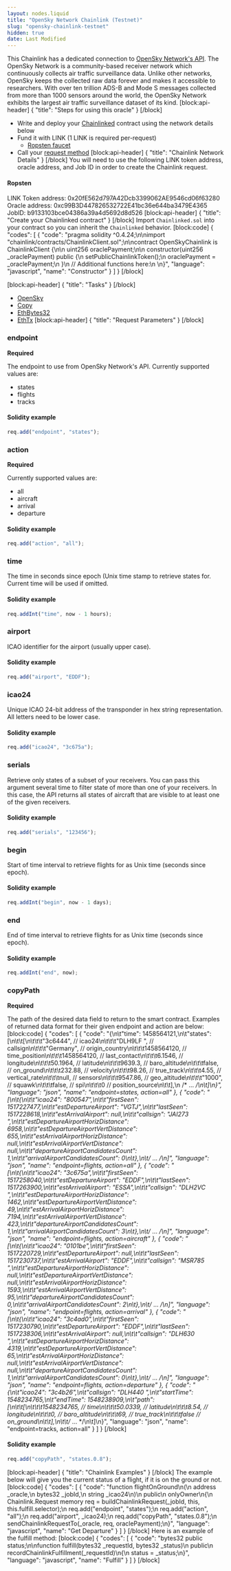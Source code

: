 ```yaml
---
layout: nodes.liquid
title: "OpenSky Network Chainlink (Testnet)"
slug: "opensky-chainlink-testnet"
hidden: true
date: Last Modified
---
```

This Chainlink has a dedicated connection to <a href="https://opensky-network.org/" target="_blank">OpenSky Network's API</a>. The OpenSky Network is a community-based receiver network which continuously collects air traffic surveillance data. Unlike other networks, OpenSky keeps the collected raw data forever and makes it accessible to researchers. With over ten trillion ADS-B and Mode S messages collected from more than 1000 sensors around the world, the OpenSky Network exhibits the largest air traffic surveillance dataset of its kind.
[block:api-header]
{
  "title": "Steps for using this oracle"
}
[/block]
- Write and deploy your [Chainlinked](doc:getting-started)  contract using the network details below
- Fund it with LINK (1 LINK is required per-request)
  - <a href="https://ropsten.chain.link/" target="_blank">Ropsten faucet</a>
- Call your [request method](#section-chainlink-examples) 
[block:api-header]
{
  "title": "Chainlink Network Details"
}
[/block]
You will need to use the following LINK token address, oracle address, and Job ID in order to create the Chainlink request.

#### Ropsten
LINK Token address: 0x20fE562d797A42Dcb3399062AE9546cd06f63280
Oracle address: 0xc99B3D447826532722E41bc36e644ba3479E4365
JobID: b9133103bce04386a39a4d5692d8d526
[block:api-header]
{
  "title": "Create your Chainlinked contract"
}
[/block]
Import `Chainlinked.sol` into your contract so you can inherit the `Chainlinked` behavior.
[block:code]
{
  "codes": [
    {
      "code": "pragma solidity ^0.4.24;\n\nimport \"chainlink/contracts/ChainlinkClient.sol\";\n\ncontract OpenSkyChainlink is ChainlinkClient {\n\n  uint256 oraclePayment;\n\n  constructor(uint256 _oraclePayment) public {\n    setPublicChainlinkToken();\n    oraclePayment = _oraclePayment;\n  }\n  // Additional functions here:\n  \n}",
      "language": "javascript",
      "name": "Constructor"
    }
  ]
}
[/block]

[block:api-header]
{
  "title": "Tasks"
}
[/block]
- [OpenSky](doc:external-adapters)
- [Copy](doc:adapters#section-copy)
- [EthBytes32](doc:adapters#section-ethbytes32)
- [EthTx](doc:adapters#section-ethtx)
[block:api-header]
{
  "title": "Request Parameters"
}
[/block]
### endpoint

**Required**

The endpoint to use from OpenSky Network's API. Currently supported values are:

- states
- flights
- tracks

#### Solidity example

```javascript
req.add("endpoint", "states");
```

### action

**Required**

Currently supported values are:

- all
- aircraft
- arrival
- departure

#### Solidity example

```javascript
req.add("action", "all");
```

### time

The time in seconds since epoch (Unix time stamp to retrieve states for. Current time will be used if omitted.

#### Solidity example

```javascript
req.addInt("time", now - 1 hours);
```

### airport

ICAO identifier for the airport (usually upper case).

#### Solidity example

```javascript
req.add("airport", "EDDF");
```

### icao24

Unique ICAO 24-bit address of the transponder in hex string representation. All letters need to be lower case.

#### Solidity example

```javascript
req.add("icao24", "3c675a");
```

### serials

Retrieve only states of a subset of your receivers. You can pass this argument several time to filter state of more than one of your receivers. In this case, the API returns all states of aircraft that are visible to at least one of the given receivers.

#### Solidity example

```javascript
req.add("serials", "123456");
```

### begin

Start of time interval to retrieve flights for as Unix time (seconds since epoch).

#### Solidity example

```javascript
req.addInt("begin", now - 1 days);
```

### end

End of time interval to retrieve flights for as Unix time (seconds since epoch).

#### Solidity example

```javascript
req.addInt("end", now);
```

### copyPath

**Required**

The path of the desired data field to return to the smart contract. Examples of returned data format for their given endpoint and action are below:
[block:code]
{
  "codes": [
    {
      "code": "{\n\t\"time\": 1458564121,\n\t\"states\": [\n\t\t[\n\t\t\t\"3c6444\", // icao24\n\t\t\t\"DLH9LF  \", // callsign\n\t\t\t\"Germany\", // origin_country\n\t\t\t1458564120, // time_position\n\t\t\t1458564120, // last_contact\n\t\t\t6.1546, // longitude\n\t\t\t50.1964, // latitude\n\t\t\t9639.3, // baro_altitude\n\t\t\tfalse, // on_ground\n\t\t\t232.88, // velocity\n\t\t\t98.26, // true_track\n\t\t\t4.55, // vertical_rate\n\t\t\tnull, // sensors\n\t\t\t9547.86, // geo_altitude\n\t\t\t\"1000\", // squawk\n\t\t\tfalse, // spi\n\t\t\t0 // position_source\n\t\t],\n    /* ... */\n\t]\n}",
      "language": "json",
      "name": "endpoint=states, action=all"
    },
    {
      "code": "[\n\t{\n\t\t\"icao24\": \"800547\",\n\t\t\"firstSeen\": 1517227477,\n\t\t\"estDepartureAirport\": \"VGTJ\",\n\t\t\"lastSeen\": 1517228618,\n\t\t\"estArrivalAirport\": null,\n\t\t\"callsign\": \"JAI273  \",\n\t\t\"estDepartureAirportHorizDistance\": 6958,\n\t\t\"estDepartureAirportVertDistance\": 655,\n\t\t\"estArrivalAirportHorizDistance\": null,\n\t\t\"estArrivalAirportVertDistance\": null,\n\t\t\"departureAirportCandidatesCount\": 1,\n\t\t\"arrivalAirportCandidatesCount\": 0\n\t},\n\t/* ... */\n]",
      "language": "json",
      "name": "endpoint=flights, action=all"
    },
    {
      "code": "[\n\t{\n\t\t\"icao24\": \"3c675a\",\n\t\t\"firstSeen\": 1517258040,\n\t\t\"estDepartureAirport\": \"EDDF\",\n\t\t\"lastSeen\": 1517263900,\n\t\t\"estArrivalAirport\": \"ESSA\",\n\t\t\"callsign\": \"DLH2VC  \",\n\t\t\"estDepartureAirportHorizDistance\": 1462,\n\t\t\"estDepartureAirportVertDistance\": 49,\n\t\t\"estArrivalAirportHorizDistance\": 7194,\n\t\t\"estArrivalAirportVertDistance\": 423,\n\t\t\"departureAirportCandidatesCount\": 1,\n\t\t\"arrivalAirportCandidatesCount\": 3\n\t},\n\t/* ... */\n]",
      "language": "json",
      "name": "endpoint=flights, action=aircraft"
    },
    {
      "code": "[\n\t{\n\t\t\"icao24\": \"0101be\",\n\t\t\"firstSeen\": 1517220729,\n\t\t\"estDepartureAirport\": null,\n\t\t\"lastSeen\": 1517230737,\n\t\t\"estArrivalAirport\": \"EDDF\",\n\t\t\"callsign\": \"MSR785  \",\n\t\t\"estDepartureAirportHorizDistance\": null,\n\t\t\"estDepartureAirportVertDistance\": null,\n\t\t\"estArrivalAirportHorizDistance\": 1593,\n\t\t\"estArrivalAirportVertDistance\": 95,\n\t\t\"departureAirportCandidatesCount\": 0,\n\t\t\"arrivalAirportCandidatesCount\": 2\n\t},\n\t/* ... */\n]",
      "language": "json",
      "name": "endpoint=flights, action=arrival"
    },
    {
      "code": "[\n\t{\n\t\t\"icao24\": \"3c4ad0\",\n\t\t\"firstSeen\": 1517230790,\n\t\t\"estDepartureAirport\": \"EDDF\",\n\t\t\"lastSeen\": 1517238306,\n\t\t\"estArrivalAirport\": null,\n\t\t\"callsign\": \"DLH630  \",\n\t\t\"estDepartureAirportHorizDistance\": 4319,\n\t\t\"estDepartureAirportVertDistance\": 65,\n\t\t\"estArrivalAirportHorizDistance\": null,\n\t\t\"estArrivalAirportVertDistance\": null,\n\t\t\"departureAirportCandidatesCount\": 1,\n\t\t\"arrivalAirportCandidatesCount\": 0\n\t},\n\t/* ... */\n]",
      "language": "json",
      "name": "endpoint=flights, action=departure"
    },
    {
      "code": "{\n\t\"icao24\": \"3c4b26\",\n\t\"callsign\": \"DLH440  \",\n\t\"startTime\": 1548234765,\n\t\"endTime\": 1548238909,\n\t\"path\": [\n\t\t[\n\t\t\t1548234765, // time\n\t\t\t50.0339, // latitude\n\t\t\t8.54, // longitude\n\t\t\t0, // baro_altitude\n\t\t\t69, // true_track\n\t\t\tfalse // on_ground\n\t\t],\n\t\t/* ... */\n\t]\n}",
      "language": "json",
      "name": "endpoint=tracks, action=all"
    }
  ]
}
[/block]
#### Solidity example

```javascript
req.add("copyPath", "states.0.8");
```
[block:api-header]
{
  "title": "Chainlink Examples"
}
[/block]
The example below will give you the current status of a flight, if it is on the ground or not.
[block:code]
{
  "codes": [
    {
      "code": "function flightOnGround\n(\n  address _oracle,\n  bytes32 _jobId,\n  string _icao24\n)\n  public\n  onlyOwner\n{\n  Chainlink.Request memory req = buildChainlinkRequest(_jobId, this, this.fulfill.selector);\n  req.add(\"endpoint\", \"states\");\n  req.add(\"action\", \"all\");\n  req.add(\"airport\", _icao24);\n  req.add(\"copyPath\", \"states.0.8\");\n  sendChainlinkRequestTo(_oracle, req, oraclePayment);\n}",
      "language": "javascript",
      "name": "Get Departure"
    }
  ]
}
[/block]
Here is an example of the fulfill method:
[block:code]
{
  "codes": [
    {
      "code": "bytes32 public status;\n\nfunction fulfill(bytes32 _requestId, bytes32 _status)\n  public\n  recordChainlinkFulfillment(_requestId)\n{\n  status = _status;\n}",
      "language": "javascript",
      "name": "Fulfill"
    }
  ]
}
[/block]
